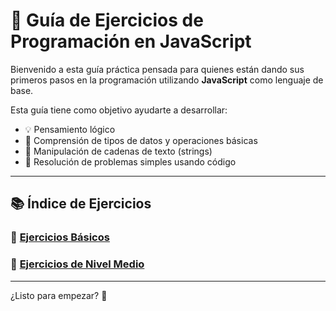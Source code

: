 # 🧠 Guía de Ejercicios de Programación en JavaScript

Bienvenido a esta guía práctica pensada para quienes están dando sus primeros pasos en la programación utilizando **JavaScript** como lenguaje de base.

Esta guía tiene como objetivo ayudarte a desarrollar:

- 💡 Pensamiento lógico
- 🔢 Comprensión de tipos de datos y operaciones básicas
- 📄 Manipulación de cadenas de texto (strings)
- 🧮 Resolución de problemas simples usando código

---

## 📚 Índice de Ejercicios

### 🔹 [Ejercicios Básicos](./ejercicios-nivel-basicos/README.md)

### 🔹 [Ejercicios de Nivel Medio](./ejercicios-nivel-medio/README.md)

---

¿Listo para empezar? 🚀
